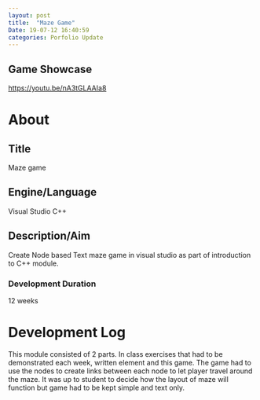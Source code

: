 ```yaml
---
layout: post
title:  "Maze Game"
Date: 19-07-12 16:40:59 
categories: Porfolio Update
---
```

<p><h2><b>Game Showcase</b></h2></p>
<p><a href="https://youtu.be/nA3tGLAAIa8">https://youtu.be/nA3tGLAAIa8</a></p>
<p>
<h1><b>About</b></h1>
<h2><b>Title</b></h2>
Maze game
<h2><b>Engine/Language</b></h2>
Visual Studio C++
<h2><b> Description/Aim</b></h2>
Create Node based Text maze game in visual studio as part of introduction to C++  module.
<h3>Development Duration</h3>
12 weeks
<h1><b>Development Log</b></h1>
This module consisted of 2 parts. In class exercises that had to be demonstrated each week, written element and this game.
The game had to use the nodes to create links between each node to let player travel around the maze. It was up to student to decide how the layout of maze will function but game had to be kept simple and text only.

</p>

<br></br>
<p>
